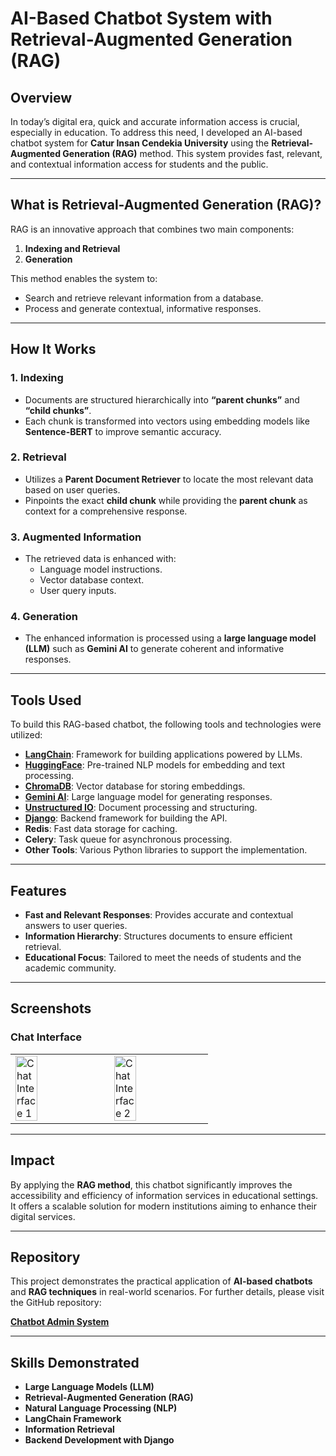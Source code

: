 # AI-Based Chatbot System with Retrieval-Augmented Generation (RAG)

## Overview
In today’s digital era, quick and accurate information access is crucial, especially in education. To address this need, I developed an AI-based chatbot system for **Catur Insan Cendekia University** using the **Retrieval-Augmented Generation (RAG)** method. This system provides fast, relevant, and contextual information access for students and the public.

---

## What is Retrieval-Augmented Generation (RAG)?
RAG is an innovative approach that combines two main components:
1. **Indexing and Retrieval**
2. **Generation**

This method enables the system to:
- Search and retrieve relevant information from a database.
- Process and generate contextual, informative responses.

---

## How It Works

### 1. Indexing
- Documents are structured hierarchically into **“parent chunks”** and **“child chunks”**.
- Each chunk is transformed into vectors using embedding models like **Sentence-BERT** to improve semantic accuracy.

### 2. Retrieval
- Utilizes a **Parent Document Retriever** to locate the most relevant data based on user queries.
- Pinpoints the exact **child chunk** while providing the **parent chunk** as context for a comprehensive response.

### 3. Augmented Information
- The retrieved data is enhanced with:
  - Language model instructions.
  - Vector database context.
  - User query inputs.

### 4. Generation
- The enhanced information is processed using a **large language model (LLM)** such as **Gemini AI** to generate coherent and informative responses.

---

## Tools Used
To build this RAG-based chatbot, the following tools and technologies were utilized:

- **[LangChain](https://www.langchain.com/)**: Framework for building applications powered by LLMs.
- **[HuggingFace](https://huggingface.co/)**: Pre-trained NLP models for embedding and text processing.
- **[ChromaDB](https://www.trychroma.com/)**: Vector database for storing embeddings.
- **[Gemini AI](https://deepmind.google/technologies/gemini/)**: Large language model for generating responses.
- **[Unstructured IO](https://unstructured.io/)**: Document processing and structuring.
- **[Django](https://www.djangoproject.com/)**: Backend framework for building the API.
- **Redis**: Fast data storage for caching.
- **Celery**: Task queue for asynchronous processing.
- **Other Tools**: Various Python libraries to support the implementation.

---

## Features
- **Fast and Relevant Responses**: Provides accurate and contextual answers to user queries.
- **Information Hierarchy**: Structures documents to ensure efficient retrieval.
- **Educational Focus**: Tailored to meet the needs of students and the academic community.

---

## Screenshots

### Chat Interface
<table>
  <tr>
    <td>
      <img src="https://media.licdn.com/dms/image/v2/D562DAQHeJXfiQjtcdA/profile-treasury-image-shrink_1920_1920/profile-treasury-image-shrink_1920_1920/0/1730108056490?e=1736470800&v=beta&t=PawkFXsElFBuZadV9fSCT5-q5mTjoPKZGI3U2VggQ4s" alt="Chat Interface 1" width="50%">
    </td>
    <td>
      <img src="https://media.licdn.com/dms/image/v2/D562DAQHqn-ZlxQgABQ/profile-treasury-image-shrink_1920_1920/profile-treasury-image-shrink_1920_1920/0/1730108067829?e=1736470800&v=beta&t=4BSB1O4ow8vuoYLxrlR4eWoEJhiojwfBKDBBXXUksnI" alt="Chat Interface 2" width="50%">
    </td>
  </tr>
</table>

---

## Impact
By applying the **RAG method**, this chatbot significantly improves the accessibility and efficiency of information services in educational settings. It offers a scalable solution for modern institutions aiming to enhance their digital services.

---

## Repository
This project demonstrates the practical application of **AI-based chatbots** and **RAG techniques** in real-world scenarios. For further details, please visit the GitHub repository:

**[Chatbot Admin System](https://github.com/tribber93/chatbot-admin)**

---

## Skills Demonstrated
- **Large Language Models (LLM)**
- **Retrieval-Augmented Generation (RAG)**
- **Natural Language Processing (NLP)**
- **LangChain Framework**
- **Information Retrieval**
- **Backend Development with Django**
